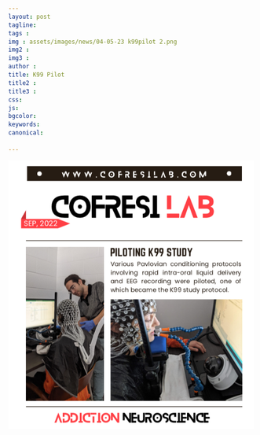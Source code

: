 ```yaml
---
layout: post
tagline: 
tags : 
img : assets/images/news/04-05-23 k99pilot 2.png
img2 :
img3 : 
author : 
title: K99 Pilot
title2 : 
title3 : 
css: 
js: 
bgcolor: 
keywords: 
canonical:

---
```



<span class="image small"><img src="/assets/images/news/04-05-23 k99pilot 2.png" alt="" width="500"/></span>
